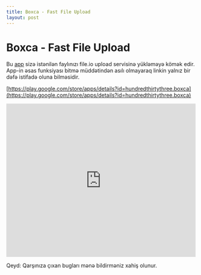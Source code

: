 ```yaml
---
title: Boxca - Fast File Upload
layout: post
---
```


# Boxca - Fast File Upload
Bu [app](https://play.google.com/store/apps/details?id=hundredthirtythree.boxca) sizə istənilən faylınızı file.io upload servisinə yükləməyə kömək edir. App-in əsas funksiyası bitmə müddətindən asılı olmayaraq linkin yalnız bir dəfə istifadə oluna bilməsidir.

[https://play.google.com/store/apps/details?id=hundredthirtythree.boxca](https://play.google.com/store/apps/details?id=hundredthirtythree.boxca)

<iframe style="border: none;" src="https://cards.producthunt.com/cards/posts/86896?v=1" width="500" height="405" frameborder="0" scrolling="no" allowfullscreen></iframe>

Qeyd: Qarşınıza çıxan bugları mənə bildirməniz xahiş olunur.